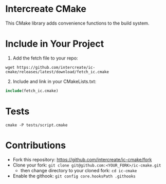 # Intercreate CMake

This CMake library adds convenience functions to the build system.

# Include in Your Project

1. Add the fetch file to your repo: 
  ```
  wget https://github.com/intercreate/ic-cmake/releases/latest/download/fetch_ic.cmake
  ```
2. Include and link in your CMakeLists.txt:
  ```cmake
  include(fetch_ic.cmake)
  ```

# Tests

```
cmake -P tests/script.cmake
```

# Contributions

* Fork this repository: https://github.com/intercreate/ic-cmake/fork
* Clone your fork: `git clone git@github.com:<YOUR_FORK>/ic-cmake.git`
  * then change directory to your cloned fork: `cd ic-cmake`
* Enable the githook: `git config core.hooksPath .githooks`
